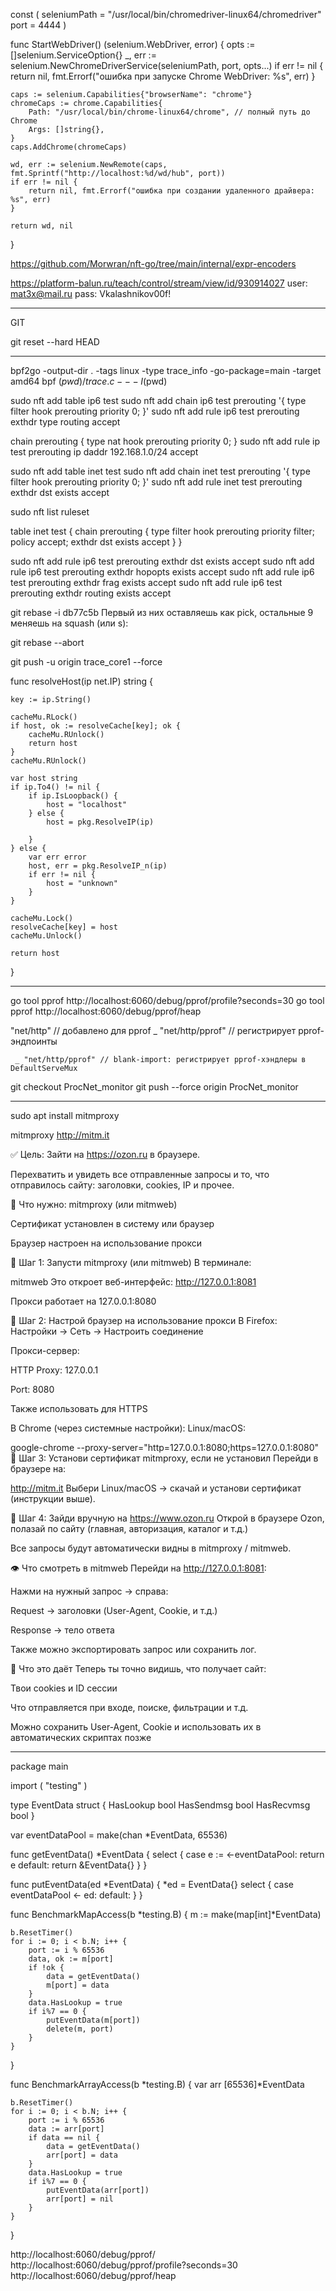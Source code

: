 const (
	seleniumPath = "/usr/local/bin/chromedriver-linux64/chromedriver"
	port         = 4444
)

func StartWebDriver() (selenium.WebDriver, error) {
	opts := []selenium.ServiceOption{}
	_, err := selenium.NewChromeDriverService(seleniumPath, port, opts...)
	if err != nil {
		return nil, fmt.Errorf("ошибка при запуске Chrome WebDriver: %s", err)
	}

	caps := selenium.Capabilities{"browserName": "chrome"}
	chromeCaps := chrome.Capabilities{
		Path: "/usr/local/bin/chrome-linux64/chrome", // полный путь до Chrome
		Args: []string{},
	}
	caps.AddChrome(chromeCaps)

	wd, err := selenium.NewRemote(caps, fmt.Sprintf("http://localhost:%d/wd/hub", port))
	if err != nil {
		return nil, fmt.Errorf("ошибка при создании удаленного драйвера: %s", err)
	}

	return wd, nil
}










https://github.com/Morwran/nft-go/tree/main/internal/expr-encoders



https://platform-balun.ru/teach/control/stream/view/id/930914027
user: mat3x@mail.ru
pass: Vkalashnikov00f!

__________________________________________________
GIT

git reset --hard HEAD
____________________________________________________



bpf2go -output-dir . -tags linux -type trace_info -go-package=main -target amd64 bpf $(pwd)/trace.c -- -I$(pwd)



sudo nft add table ip6 test
sudo nft add chain ip6 test prerouting '{ type filter hook prerouting priority 0; }'
sudo nft add rule ip6 test prerouting exthdr type routing accept

chain prerouting {
    type nat hook prerouting priority 0;
}
sudo nft add rule ip test prerouting ip daddr 192.168.1.0/24 accept




sudo nft add table inet test
sudo nft add chain inet test prerouting '{ type filter hook prerouting priority 0; }'
sudo nft add rule inet test prerouting exthdr dst exists accept


sudo nft list ruleset

table inet test {
        chain prerouting {
                type filter hook prerouting priority filter; policy accept;
                exthdr dst exists accept
        }
}


sudo nft add rule ip6 test prerouting exthdr dst exists accept
sudo nft add rule ip6 test prerouting exthdr hopopts exists accept
sudo nft add rule ip6 test prerouting exthdr frag exists accept
sudo nft add rule ip6 test prerouting exthdr routing exists accept



git rebase -i db77c5b 
Первый из них оставляешь как pick, остальные 9 меняешь на squash (или s):

git rebase --abort


git push -u origin trace_core1 --force


func resolveHost(ip net.IP) string {

	key := ip.String()

	cacheMu.RLock()
	if host, ok := resolveCache[key]; ok {
		cacheMu.RUnlock()
		return host
	}
	cacheMu.RUnlock()

	var host string
	if ip.To4() != nil {
		if ip.IsLoopback() {
			host = "localhost"
		} else {
			host = pkg.ResolveIP(ip)

		}
	} else {
		var err error
		host, err = pkg.ResolveIP_n(ip)
		if err != nil {
			host = "unknown"
		}
	}

	cacheMu.Lock()
	resolveCache[key] = host
	cacheMu.Unlock()

	return host
}







_______________________________________________________________________________________________


go tool pprof http://localhost:6060/debug/pprof/profile?seconds=30
go tool pprof http://localhost:6060/debug/pprof/heap



"net/http"      // добавлено для pprof
	_ "net/http/pprof" // регистрирует pprof-эндпоинты

     _ "net/http/pprof" // blank-import: регистрирует pprof-хэндлеры в DefaultServeMux



git checkout ProcNet_monitor
git push --force origin ProcNet_monitor


______________________________________________________________________________________________

sudo apt install mitmproxy

mitmproxy
http://mitm.it




✅ Цель:
Зайти на https://ozon.ru в браузере.

Перехватить и увидеть все отправленные запросы и то, что отправилось сайту: заголовки, cookies, IP и прочее.

🧰 Что нужно:
mitmproxy (или mitmweb)

Сертификат установлен в систему или браузер

Браузер настроен на использование прокси

🔧 Шаг 1: Запусти mitmproxy (или mitmweb)
В терминале:

mitmweb
Это откроет веб-интерфейс: http://127.0.0.1:8081

Прокси работает на 127.0.0.1:8080

🔧 Шаг 2: Настрой браузер на использование прокси
В Firefox:
Настройки → Сеть → Настроить соединение

Прокси-сервер:

HTTP Proxy: 127.0.0.1

Port: 8080

Также использовать для HTTPS

В Chrome (через системные настройки):
Linux/macOS:

google-chrome --proxy-server="http=127.0.0.1:8080;https=127.0.0.1:8080"
🔧 Шаг 3: Установи сертификат mitmproxy, если не установил
Перейди в браузере на:

http://mitm.it
Выбери Linux/macOS → скачай и установи сертификат (инструкции выше).

🔎 Шаг 4: Зайди вручную на https://www.ozon.ru
Открой в браузере Ozon, полазай по сайту (главная, авторизация, каталог и т.д.)

Все запросы будут автоматически видны в mitmproxy / mitmweb.

👁 Что смотреть в mitmweb
Перейди на http://127.0.0.1:8081:

Нажми на нужный запрос → справа:

Request → заголовки (User-Agent, Cookie, и т.д.)

Response → тело ответа

Также можно экспортировать запрос или сохранить лог.

🧠 Что это даёт
Теперь ты точно видишь, что получает сайт:

Твои cookies и ID сессии

Что отправляется при входе, поиске, фильтрации и т.д.

Можно сохранить User-Agent, Cookie и использовать их в автоматических скриптах позже
________________________________________________________________________________

package main

import (
	"testing"
)

type EventData struct {
	HasLookup  bool
	HasSendmsg bool
	HasRecvmsg bool
}

var eventDataPool = make(chan *EventData, 65536)

func getEventData() *EventData {
	select {
	case e := <-eventDataPool:
		return e
	default:
		return &EventData{}
	}
}

func putEventData(ed *EventData) {
	*ed = EventData{}
	select {
	case eventDataPool <- ed:
	default:
	}
}

func BenchmarkMapAccess(b *testing.B) {
	m := make(map[int]*EventData)

	b.ResetTimer()
	for i := 0; i < b.N; i++ {
		port := i % 65536
		data, ok := m[port]
		if !ok {
			data = getEventData()
			m[port] = data
		}
		data.HasLookup = true
		if i%7 == 0 {
			putEventData(m[port])
			delete(m, port)
		}
	}
}

func BenchmarkArrayAccess(b *testing.B) {
	var arr [65536]*EventData

	b.ResetTimer()
	for i := 0; i < b.N; i++ {
		port := i % 65536
		data := arr[port]
		if data == nil {
			data = getEventData()
			arr[port] = data
		}
		data.HasLookup = true
		if i%7 == 0 {
			putEventData(arr[port])
			arr[port] = nil
		}
	}
}


http://localhost:6060/debug/pprof/
http://localhost:6060/debug/pprof/profile?seconds=30
http://localhost:6060/debug/pprof/heap










